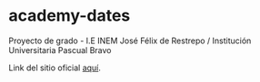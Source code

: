 # academy-dates

Proyecto de grado - I.E INEM José Félix de Restrepo / Institución Universitaria Pascual Bravo

Link del sitio oficial [aquí](academy-dates.herokuapp.com/).
